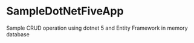 # SampleDotNetFiveApp

Sample CRUD operation using dotnet 5 and Entity Framework in memory database
